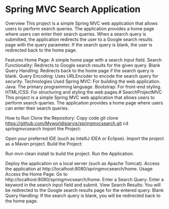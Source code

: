 # Spring MVC Search Application
Overview
This project is a simple Spring MVC web application that allows users to perform search queries. The application provides a home page where users can enter their search queries. When a search query is submitted, the application redirects the user to a Google search results page with the query parameter. If the search query is blank, the user is redirected back to the home page.

Features
Home Page: A simple home page with a search input field.
Search Functionality: Redirects to Google search results for the given query.
Blank Query Handling: Redirects back to the home page if the search query is blank.
Query Encoding: Uses URLEncoder to encode the search query for security.
Technologies Used
Spring MVC: For building the web application.
Java: The primary programming language.
Bootstrap: For front-end styling.
HTML/CSS: For structuring and styling the web pages.# SearchProjectMVC
This project is a simple Spring MVC web application that allows users to perform search queries. The application provides a home page where users can enter their search queries.


How to Run
Clone the Repository:
Copy code
git clone https://github.com/Myworldisjarvis/springmvcsearch.git
cd springmvcsearch
Import the Project:

Open your preferred IDE (such as IntelliJ IDEA or Eclipse).
Import the project as a Maven project.
Build the Project:

Run mvn clean install to build the project.
Run the Application:

Deploy the application on a local server (such as Apache Tomcat).
Access the application at http://localhost:8080/springmvcsearch/home.
Usage
Access the Home Page:
Go to http://localhost:8080/springmvcsearch/home.
Enter a Search Query:
Enter a keyword in the search input field and submit.
View Search Results:
You will be redirected to the Google search results page for the entered query.
Blank Query Handling:
If the search query is blank, you will be redirected back to the home page.

